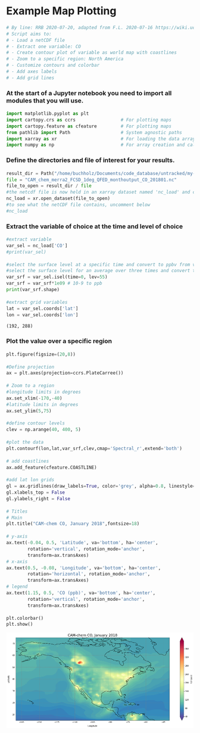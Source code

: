 # Example Map Plotting


```python
# By line: RRB 2020-07-20, adapted from F.L. 2020-07-16 https://wiki.ucar.edu/display/MUSICA/Plot+output+with+Python
# Script aims to:
# - Load a netCDF file
# - Extract one variable: CO
# - Create contour plot of variable as world map with coastlines
# - Zoom to a specific region: North America
# - Customize contours and colorbar
# - Add axes labels
# - Add grid lines
```

### At the start of a Jupyter notebook you need to import all modules that you will use.


```python
import matplotlib.pyplot as plt
import cartopy.crs as ccrs                 # For plotting maps
import cartopy.feature as cfeature         # For plotting maps
from pathlib import Path                   # System agnostic paths
import xarray as xr                        # For loading the data arrays
import numpy as np                         # For array creation and calculations
```

### Define the directories and file of interest for your results.


```python
result_dir = Path("/home/buchholz/Documents/code_database/untracked/my-notebook/CAM_Chem_examples")
file = "CAM_chem_merra2_FCSD_1deg_QFED_monthoutput_CO_201801.nc"
file_to_open = result_dir / file
#the netcdf file is now held in an xarray dataset named 'nc_load' and can be referenced later in the notebook
nc_load = xr.open_dataset(file_to_open)
#to see what the netCDF file contains, uncomment below
#nc_load
```

### Extract the variable of choice at the time and level of choice


```python
#extract variable
var_sel = nc_load['CO']
#print(var_sel)

#select the surface level at a specific time and convert to ppbv from vmr
#select the surface level for an average over three times and convert to ppbv from vmr
var_srf = var_sel.isel(time=0, lev=55)
var_srf = var_srf*1e09 # 10-9 to ppb
print(var_srf.shape)

#extract grid variables
lat = var_sel.coords['lat']
lon = var_sel.coords['lon']
```

    (192, 288)


### Plot the value over a specific region


```python
plt.figure(figsize=(20,8))

#Define projection
ax = plt.axes(projection=ccrs.PlateCarree())

# Zoom to a region
#longitude limits in degrees
ax.set_xlim(-170,-40)
#latitude limits in degrees
ax.set_ylim(5,75)

#define contour levels
clev = np.arange(40, 400, 5)

#plot the data
plt.contourf(lon,lat,var_srf,clev,cmap='Spectral_r',extend='both')

# add coastlines
ax.add_feature(cfeature.COASTLINE)

#add lat lon grids
gl = ax.gridlines(draw_labels=True, color='grey', alpha=0.8, linestyle='--')
gl.xlabels_top = False
gl.ylabels_right = False

# Titles
# Main
plt.title("CAM-chem CO, January 2018",fontsize=18)

# y-axis
ax.text(-0.04, 0.5, 'Latitude', va='bottom', ha='center',
        rotation='vertical', rotation_mode='anchor',
        transform=ax.transAxes)
# x-axis
ax.text(0.5, -0.08, 'Longitude', va='bottom', ha='center',
        rotation='horizontal', rotation_mode='anchor',
        transform=ax.transAxes)
# legend
ax.text(1.15, 0.5, 'CO (ppb)', va='bottom', ha='center',
        rotation='vertical', rotation_mode='anchor',
        transform=ax.transAxes)

plt.colorbar()
plt.show() 
```


![png](plot_map_basic_co_cbar_region_files/plot_map_basic_co_cbar_region_9_0.png)

